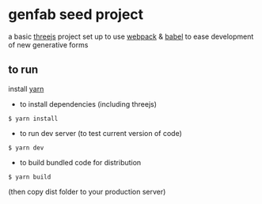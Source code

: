 # genfab seed project

a basic [threejs](https://threejs.org/) project set up to use [webpack](https://webpack.js.org/) & [babel](https://babeljs.io/) to ease development of new generative forms

## to run

install [yarn](https://yarnpkg.com/)

* to install dependencies (including threejs)
```
$ yarn install
```

* to run dev server (to test current version of code)
```
$ yarn dev
```

* to build bundled code for distribution
```
$ yarn build
```
(then copy dist folder to your production server)
